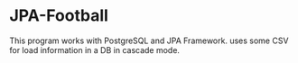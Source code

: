 # JPA-Football
This program works with PostgreSQL and JPA Framework. uses some CSV for load information in a DB in cascade mode. 
